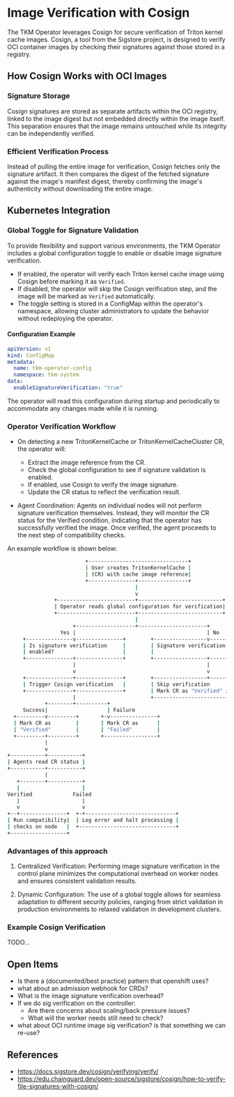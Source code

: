 # Image Verification with Cosign

The TKM Operator leverages Cosign for secure verification of Triton kernel
cache images. Cosign, a tool from the Sigstore project, is designed to verify
OCI container images by checking their signatures against those stored in a
registry.

## How Cosign Works with OCI Images

### Signature Storage

Cosign signatures are stored as separate artifacts within the OCI registry,
linked to the image digest but not embedded directly within the image itself.
This separation ensures that the image remains untouched while its integrity
can be independently verified.

### Efficient Verification Process

Instead of pulling the entire image for verification, Cosign fetches only the
signature artifact. It then compares the digest of the fetched signature
against the image's manifest digest, thereby confirming the image's
authenticity without downloading the entire image.

## Kubernetes Integration

### Global Toggle for Signature Validation

To provide flexibility and support various environments, the TKM Operator
includes a global configuration toggle to enable or disable image signature
verification.

- If enabled, the operator will verify each Triton kernel cache image using
  Cosign before marking it as `Verified`.
- If disabled, the operator will skip the Cosign verification step, and the
  image will be marked as `Verified` automatically.
- The toggle setting is stored in a ConfigMap within the operator's namespace,
  allowing cluster administrators to update the behavior without redeploying
  the operator.

#### Configuration Example

```yaml
apiVersion: v1
kind: ConfigMap
metadata:
  name: tkm-operator-config
  namespace: tkm-system
data:
  enableSignatureVerification: "true"
```

The operator will read this configuration during startup and periodically to
accommodate any changes made while it is running.

### Operator Verification Workflow

- On detecting a new TritonKernelCache or TritonKernelCacheCluster CR, the
  operator will:
  - Extract the image reference from the CR.
  - Check the global configuration to see if signature validation is enabled.
  - If enabled, use Cosign to verify the image signature.
  - Update the CR status to reflect the verification result.

- Agent Coordination: Agents on individual nodes will not perform signature
  verification themselves. Instead, they will monitor the CR status for the
  Verified condition, indicating that the operator has successfully verified
  the image. Once verified, the agent proceeds to the next step of
  compatibility checks.

An example workflow is shown below:

```sh
                         +--------------------------------+
                         | User creates TritonKernelCache |
                         | (CR) with cache image reference|
                         +---------------+----------------+
                                         |
                                         v
               +-------------------------+---------------------------+
               | Operator reads global configuration for verification|
               +-------------------------+---------------------------+
                                         |
                     +-------------------+----------------------+
                 Yes |                                          | No
     +---------------v---------------+        +-----------------v------------------+
     | Is signature verification     |        | Signature verification disabled    |
     | enabled?                      |        |                                    |
     +---------------+---------------+        +-----------------+------------------+
                     |                                          |
                     v                                          v
     +---------------+---------------+        +-----------------+------------------+
     | Trigger Cosign verification   |        | Skip verification                  |
     +---------------+---------------+        | Mark CR as "Verified" immediately  |
                     |                        +------------------------------------+
            +--------+----------+
     Success|                   | Failure
  +---------v---------+       +-v---------------+
  | Mark CR as        |       | Mark CR as      |
  | "Verified"        |       | "Failed"        |
  +---------+---------+       +-----------------+
            |
            v
+-----------+-----------+
| Agents read CR status |
+-----------+-----------+
            |
   +--------+-----------+
   |                    |
Verified             Failed
   |                    |
   v                    v
+--+---------------+  +-+-----------------------------+
| Run compatibility|  | Log error and halt processing |
| checks on node   |  +-------------------------------+
+------------------+
```

### Advantages of this approach

1. Centralized Verification: Performing image signature verification in the
   control plane minimizes the computational overhead on worker nodes and
   ensures consistent validation results.

2. Dynamic Configuration: The use of a global toggle allows for seamless
   adaptation to different security policies, ranging from strict validation
   in production environments to relaxed validation in development clusters.

### Example Cosign Verification

TODO...

## Open Items

- Is there a (documented/best practice) pattern that openshift uses?
- what about an admission webhook for CRDs?
- What is the image signature verification overhead?
- If we do sig verification on the controller:
    - Are there concerns about scaling/back pressure issues?
    - What will the worker needs still need to check?
- what about OCI runtime image sig verification? is that something we
  can re-use?

## References

- https://docs.sigstore.dev/cosign/verifying/verify/
- https://edu.chainguard.dev/open-source/sigstore/cosign/how-to-verify-file-signatures-with-cosign/
